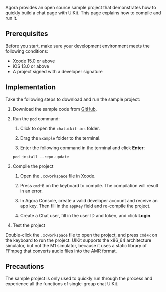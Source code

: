Agora provides an open source sample project that demonstrates how to quickly build a chat page with UIKit. This page explains how to compile and run it. 

## Prerequisites

Before you start, make sure your development environment meets the following conditions:

- Xcode 15.0 or above
- iOS 13.0 or above
- A project signed with a developer signature

## Implementation

Take the following steps to download and run the sample project:

1. Download the sample code from [GitHub](https://github.com/easemob/easemob-uikit-ios).

1. Run the `pod` command:

   1. Click to open the `chatuikit-ios` folder.

   1. Drag the `Example` folder to the terminal.

   1. Enter the following command in the terminal and click **Enter**:

    ```
    pod install --repo-update
    ```
1. Compile the project

   1. Open the `.xcworkspace` file in Xcode.

   1. Press `cmd+B` on the keyboard to compile. The compilation will result in an error.

   1. In Agora Console, create a valid developer account and receive an app key. Then fill in the `appKey` field and re-compile the project.

   1. Create a Chat user, fill in the user ID and token, and click **Login**.

1. Test the project

Double-click the `.xcworkspace` file to open the project, and press `cmd+R` on the keyboard to run the project. UIKit supports the x86_64 architecture simulator, but not the M1 simulator, because it uses a static library of FFmpeg that converts audio files into the AMR format.

## Precautions

The sample project is only used to quickly run through the process and experience all the functions of single-group chat UIKit.